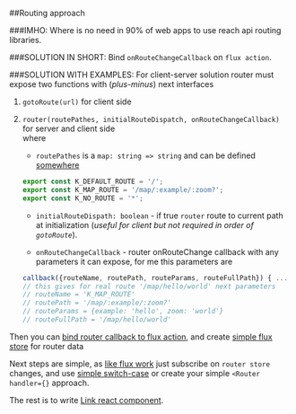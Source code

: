 ##Routing approach

###IMHO:
Where is no need in 90% of web apps to use reach api routing libraries.

###SOLUTION IN SHORT:
Bind `onRouteChangeCallback` on `flux action`.

###SOLUTION WITH EXAMPLES:
For client-server solution router must expose two functions with (*plus-minus*) next interfaces
  1. `gotoRoute(url)` for client side
  2. `router(routePathes, initialRouteDispatch, onRouteChangeCallback)` for server and client side   
      where 
      * `routePathes` is a `map: string => string` and can be defined [somewhere](https://github.com/istarkov/google-map-react-examples/blob/master/web/flux/actions/user_routes.js#L18-L20)
      
      ```javascript
      export const K_DEFAULT_ROUTE = '/';
      export const K_MAP_ROUTE = '/map/:example/:zoom?';
      export const K_NO_ROUTE = '*';
      ```
      
      * `initialRouteDispath: boolean` - if true `router` route to current path at initialization (*useful for client but not required in order of `gotoRoute`*).
      
      * `onRouteChangeCallback` - router onRouteChange  callback with any parameters it can expose, for me this parameters are 
      
      ```javascript
      callback({routeName, routePath, routeParams, routeFullPath}) { ...
      // this gives for real route '/map/hello/world' next parameters
      // routeName = 'K_MAP_ROUTE'
      // routePath = '/map/:example/:zoom?'
      // routeParams = {example: 'hello', zoom: 'world'}
      // routeFullPath = '/map/hello/world'
      ```
  


Then you can [bind router callback to flux action](https://github.com/istarkov/google-map-react-examples/blob/master/web/flux/init_redux.js#L40), 
and create [simple flux store](https://github.com/istarkov/google-map-react-examples/blob/master/web/flux/stores/router_store.js) for router data  
  
Next steps are simple, as [like flux work](https://github.com/istarkov/google-map-react-examples/blob/master/web/flux/render.js#L16) 
just subscribe on `router store` changes, 
and use [simple switch-case](https://github.com/istarkov/google-map-react-examples/blob/master/web/flux/components/main.jsx#L78) or create your simple `<Router handler={}` approach. 

The rest is to write [Link react component](https://github.com/istarkov/google-map-react-examples/blob/master/web/flux/components/link.jsx). 


      
      
